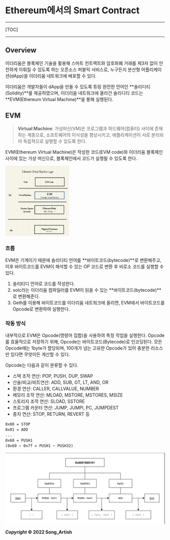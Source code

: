 # Ethereum에서의 Smart Contract

---

[TOC]

---



## Overview

이더리움은 블록체인 기술을 활용해 스마트 컨트랙트와 암호화폐 거래를 제3자 없이 안전하게 이뤄질 수 있도록 하는 오픈소스 퍼블릭 서비스로, 누구든지 분산형 어플리케이션(dApp)을 이더리움 네트워크에 배포할 수 있다.

이더리움은 개발자들이 dApp을 만들 수 있도록 튜링 완전한 언어인 **솔리디티(Solidity)**를 제공하였으며, 이더리움 네트워크에 올라간 솔리디티 코드는 **EVM(Ethereum Virtual Machine)**을 통해 실행된다.



## EVM

> **Virtual Machine**: 가상머신(VM)은 프로그램과 하드웨어(컴퓨터) 사이에 존재하는 계층으로, 소프트웨어의 이식성을 향상시키고, 애플리케이션이 서로 분리되어 독립적으로 실행할 수 있도록 한다.

EVM(Ethereum Virtual Machine)은 작성한 코드(EVM code)와 이더리움 블록체인 사이에 있는 가상 머신으로, 블록체인에서 코드가 실행될 수 있도록 한다.

<img src="img/EVM_Layer.jpg" width="40%" />

### 흐름

EVM은 기계이기 때문에 솔리디티 언어를 **바이트코드(bytecode)**로 변환해주고, 이후 바이트코드를 EVM이 해석할 수 있는 OP 코드로 변환 후 비로소 코드를 실행할 수 있다.

1. 솔리티디 언어로 코드를 작성한다.
2. solc라는 이더리움 컴파일러를 EVM이 읽을 수 있는 **바이트코드(bytecode)**로 변환해준다.
3. Geth를 이용해 바이트코드를 이더리움 네트워크에 올리면, EVM에서 바이트코드를 Opcode로 변환하여 실행한다.

### 작동 방식

내부적으로 EVM은 Opcode(명령어 집합)을 사용하여 특정 작업을 실행한다. Opcode를 효율적으로 저장하기 위해, Opcode는 바이트코드(Bytecode)로 인코딩된다. 모든 Opcode에는 1byte가 할당되며, 100개가 넘는 고유한 Opcode가 있어 충분한 리소스만 있다면 무엇이든 계산할 수 있다.

Opcode는 다음과 같이 분류할 수 있다.

- 스택 조작 연산: POP, PUSH, DUP, SWAP
- 산술/비교/비트연산: ADD, SUB, GT, LT, AND, OR
- 환경 연산: CALLER, CALLVALUE, NUMBER
- 메모리 조작 연산: MLOAD, MSTORE, MSTORES, MSIZE
- 스토리지 조작 연산: SLOAD, SSTORE
- 프로그램 카운터 연산: JUMP, JUMPI, PC, JUMPDEST
- 중지 연산: STOP, RETURN, REVERT 등

```markdown
0x00 = STOP
0x01 = ADD
...
0x60 = PUSH1
(0x60 ~ 0x7f = PUSH1 ~ PUSH32)
```

![Ethereum_Bytecode](img/Ethereum_Bytecode.png)





***Copyright* © 2022 Song_Artish**